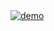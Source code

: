   <a href="https://monshaat.bhr.sa" target="_blank">
    <img src="https://github.com/younes-alturkey/younes-alturkey/blob/main/images/monshaat-lms-demo.gif?raw=true" alt="demo"/>
  </a>
